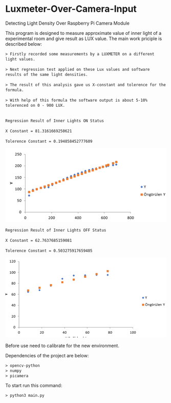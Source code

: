 # Luxmeter-Over-Camera-Input
Detecting Light Density Over Raspberry Pi Camera Module

This program is designed to measure approximate value of inner light of a experimental room and give result as LUX value. 
The main work priciple is described below:
  
    > Firstly recorded some measurements by a LUXMETER on a different light values.
  
    > Next regression test applied on these Lux values and software results of the same light densities. 
  
    > The result of this analysis gave us X-constant and tolerence for the formula.
  
    > With help of this formula the software output is about 5-10% tolerenced on 0 - 900 LUX. 
  

    Regression Result of Inner Lights ON Status
    
    X Constant = 81.3161669250621
   
    Tolerence Constant = 0.194858452777609
 ![alt text](https://github.com/ismailslmnv/Luxmeter-Over-Camera-Input/blob/master/regression_g.png)
   

    
    Regression Result of Inner Lights OFF Status
    
    X Constant = 62.7637685159081
   
    Tolerence Constant = 0.503275917659405
 ![alt text](https://github.com/ismailslmnv/Luxmeter-Over-Camera-Input/blob/master/regression_g1.png)
 
 Before use need to calibrate for the new environment. 
 
 Dependencies of the project are below:
 
    > opencv-python
    > numpy
    > picamera
To start run this command:

    > python3 main.py
